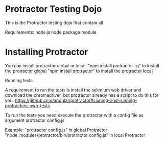 Protractor Testing Dojo
===========

This is the Protractor testing dojo that contain all 

Requirements:
node.js
node package module


Installing Protractor
==========
You can install protractor global or local:
"npm install protractor -g" to install the protractor global
"npm install protractor" to install the protractor local

Running tests

A requirement to run the tests is install the selenium web driver and download the chromedriver, but protractor already has a script to do this for you.
https://github.com/angular/protractor#cloning-and-running-protractors-own-tests

To run the tests you need execute the protractor with a config file as argument
protractor config.js

Example:
"protractor config.js" in global Protractor
"node_modules/protractor/bin/protractor config.js" in local Protractor




